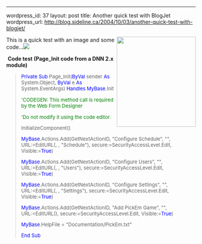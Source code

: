 --- 
wordpress_id: 37
layout: post
title: Another quick test with BlogJet
wordpress_url: http://blog.sideline.ca/2004/10/03/another-quick-test-with-blogjet/

<img height="240" alt="" hspace="0" src="http://my.aream.ca/blogs/images/pic17398.jpg" width="210" align="right" border="0" /> <p>This is a quick test with an image and some code...<img src="http://my.aream.ca/blogs/images/smile7.gif" /></p><p> <strong>Code test (Page_Init code from a DNN 2.x module)</strong></p><blockquote><p><font color="#0000ff" size="2">Private</font><font size="2"> </font><font color="#0000ff" size="2">Sub</font><font size="2"> Page_Init(</font><font color="#0000ff" size="2">ByVal</font><font size="2"> sender </font><font color="#0000ff" size="2">As</font><font size="2"> System.Object, </font><font color="#0000ff" size="2">ByVal</font><font size="2"> e </font><font color="#0000ff" size="2">As</font><font size="2"> System.EventArgs) </font><font color="#0000ff" size="2">Handles</font><font size="2"> </font><font color="#0000ff" size="2">MyBase</font><font size="2">.Init</font></p><p><font color="#008000" size="2">'CODEGEN: This method call is required by the Web Form Designer</font></p><font size="2"><p></p></font><font color="#008000" size="2">'Do not modify it using the code editor.</font><font size="2"><p>InitializeComponent()</p><p></p></font><font color="#0000ff" size="2">MyBase</font><font size="2">.Actions.Add(GetNextActionID, "Configure Schedule", "", URL:=EditURL(, , "Schedule"), secure:=SecurityAccessLevel.Edit, Visible:=</font><font color="#0000ff" size="2">True</font><font size="2">)<p></p></font><font color="#0000ff" size="2">MyBase</font><font size="2">.Actions.Add(GetNextActionID, "Configure Users", "", URL:=EditURL(, , "Users"), secure:=SecurityAccessLevel.Edit, Visible:=</font><font color="#0000ff" size="2">True</font><font size="2">)<p></p></font><font color="#0000ff" size="2">MyBase</font><font size="2">.Actions.Add(GetNextActionID, "Configure Settings", "", URL:=EditURL(, , "Settings"), secure:=SecurityAccessLevel.Edit, Visible:=</font><font color="#0000ff" size="2">True</font><font size="2">)<p></p></font><font color="#0000ff" size="2">MyBase</font><font size="2">.Actions.Add(GetNextActionID, "Add PickEm Game", "", URL:=EditURL(), secure:=SecurityAccessLevel.Edit, Visible:=</font><font color="#0000ff" size="2">True</font><font size="2">)<p></p></font><font color="#0000ff" size="2">MyBase</font><font size="2">.HelpFile = "Documentation/PickEm.txt"<p></p></font><font color="#0000ff" size="2">End</font><font size="2"> </font><font color="#0000ff" size="2">Sub</font></blockquote>
